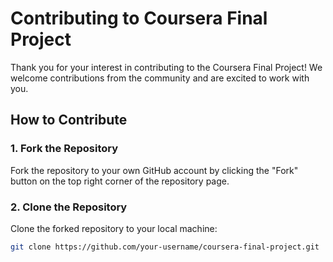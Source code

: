 # Contributing to Coursera Final Project

Thank you for your interest in contributing to the Coursera Final Project! We welcome contributions from the community and are excited to work with you.

## How to Contribute

### 1. Fork the Repository

Fork the repository to your own GitHub account by clicking the "Fork" button on the top right corner of the repository page.

### 2. Clone the Repository

Clone the forked repository to your local machine:

```bash
git clone https://github.com/your-username/coursera-final-project.git
